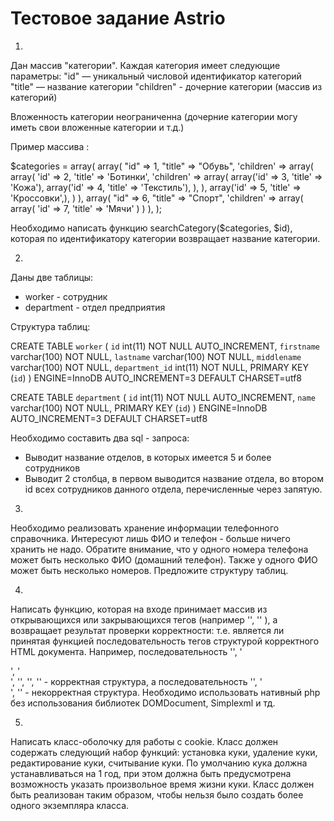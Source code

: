 # Тестовое задание Astrio

1.
Дан массив "категории". Каждая категория имеет следующие параметры:
"id" — уникальный числовой идентификатор категорий
"title" — название категории
"children" - дочерние категории (массив из категорий)

Вложенность категории неограниченна (дочерние категории могу иметь свои вложенные категории и т.д.)

Пример массива :

$categories = array(
	array(
   	"id" => 1,
   	"title" =>  "Обувь",
   	'children' => array(
       	array(
           	'id' => 2,
           	'title' => 'Ботинки',
           	'children' => array(
               	array('id' => 3, 'title' => 'Кожа'),
               	array('id' => 4, 'title' => 'Текстиль'),
           	),
       	),
       	array('id' => 5, 'title' => 'Кроссовки',),
   	)
	),
	array(
   	"id" => 6,
   	"title" =>  "Спорт",
   	'children' => array(
       	array(
           	'id' => 7,
           	'title' => 'Мячи'
       	)
   	)
	),
);

Необходимо написать функцию searchCategory($categories, $id), которая по идентификатору категории возвращает название категории.

2.
Даны две таблицы:
* worker - сотрудник
* department - отдел предприятия

Структура таблиц:

CREATE TABLE `worker` (
`id` int(11) NOT NULL AUTO_INCREMENT,
`firstname` varchar(100) NOT NULL,
`lastname` varchar(100) NOT NULL,
`middlename` varchar(100) NOT NULL,
`department_id` int(11) NOT NULL,
PRIMARY KEY (`id`)
) ENGINE=InnoDB AUTO_INCREMENT=3 DEFAULT CHARSET=utf8

CREATE TABLE `department` (
`id` int(11) NOT NULL AUTO_INCREMENT,
`name` varchar(100) NOT NULL,
PRIMARY KEY (`id`)
) ENGINE=InnoDB AUTO_INCREMENT=3 DEFAULT CHARSET=utf8

Необходимо составить два sql - запроса:
* Выводит название отделов, в которых имеется 5 и более сотрудников
* Выводит 2 столбца, в первом выводится название отдела, во втором id всех сотрудников данного отдела, перечисленные через запятую.

3.
Необходимо реализовать хранение информации телефонного справочника. Интересуют лишь ФИО и телефон - больше ничего хранить не надо. Обратите внимание, что у одного номера телефона может быть несколько ФИО (домашний телефон). Также у одного ФИО может быть несколько номеров. Предложите структуру таблиц.

4.
Написать функцию, которая на входе принимает массив из открывающихся или закрывающихся тегов  (например '<a>', '</td>' ),  а возвращает результат проверки корректности:  т.е. является ли принятая функцией последовательность тегов структурой корректного HTML документа. Например, последовательность '<a>', '<div>', '</div>', '</a>', '<span>', '</span>' - корректная структура, а последовательность '<a>', '<div>', '</a>' - некорректная структура.
Необходимо использовать нативный php без использования библиотек DOMDocument, Simplexml и тд.

5.
Написать класс-оболочку для работы с cookie. Класс должен содержать следующий набор функций: установка куки, удаление куки, редактирование куки, считывание куки.
По умолчанию кука должна устанавливаться на 1 год, при этом должна быть предусмотрена возможность указать произвольное время жизни куки. Класс должен быть реализован таким образом, чтобы нельзя было создать более одного экземпляра класса.